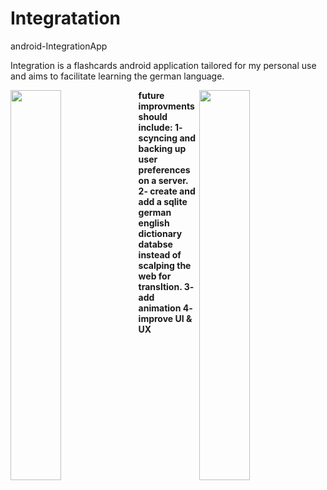 # Integratation
android-IntegrationApp

Integration is a flashcards android application tailored for my personal use and aims to facilitate learning the german language.

<img align="right" width="40%" margin="auto 5% auto 5%" height="auto"  src="https://user-images.githubusercontent.com/54249093/88608399-f780e680-d081-11ea-862f-d61f98163687.jpg">

   <img align="left" margin="auto 5% auto 5%" width="40%" height="auto" src="https://user-images.githubusercontent.com/54249093/88608299-b8529580-d081-11ea-9e8f-27a069af6257.jpg">
<b/>
future improvments should include:
1- scyncing and backing up user preferences on a server. 
2- create and add a sqlite german english dictionary databse instead of scalping the web for transltion. 
3- add animation
4- improve UI & UX

